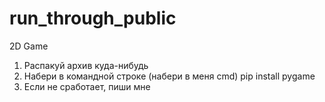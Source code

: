# run_through_public
2D Game 

1) Распакуй архив куда-нибудь
2) Набери в командной строке (набери в меня cmd) pip install pygame
3) Если не сработает, пиши мне
